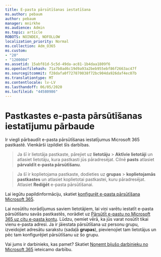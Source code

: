 ```yaml
---
title: E-pasta pārsūtīšanas iestatīšana
ms.author: pebaum
author: pebaum
manager: mnirkhe
ms.audience: Admin
ms.topic: article
ROBOTS: NOINDEX, NOFOLLOW
localization_priority: Normal
ms.collection: Adm_O365
ms.custom:
- "20"
- "1200004"
ms.assetid: 15abf81d-5c5d-49da-ac81-1b4daa1809f6
ms.openlocfilehash: 71a7b0ad6c19d9a93a2beb955ebf86f2663ac47f
ms.sourcegitcommit: f28dafa0f727870038f72bc904da926daf4ec07b
ms.translationtype: MT
ms.contentlocale: lv-LV
ms.lasthandoff: 06/05/2020
ms.locfileid: "44580986"
---
```

# <a name="check-the-email-forwarding-settings-for-a-mailbox"></a>Pastkastes e-pasta pārsūtīšanas iestatījumu pārbaude

Ir viegli pārbaudīt e-pasta pārsūtīšanas iestatījumus Microsoft 365 pastkastē. Vienkārši izpildiet šīs darbības.
  
> Ja šī ir lietotāja pastkaste, pārejiet uz **lietotāju** \> **Aktīvie lietotāji** un atlasiet lietotāju, kura pastkasti jūs pāradresējat. Cilnē **pasts** atlasiet **pārvaldīt e-pasta pārsūtīšanu**.

> Ja šī ir koplietojama pastkaste, dodieties uz **grupas** \> **koplietojamās pastkastes** un atlasiet koplietotai pastkastei, kuru pāradresējat. Atlasiet **Rediģēt** e-pasta pārsūtīšanai.

Lai iegūtu papildinformāciju, skatiet [konfigurēt e-pasta pārsūtīšana Microsoft 365](https://docs.microsoft.com/microsoft-365/admin/email/configure-email-forwarding).
  
Lai nosūtītu norādījumus saviem lietotājiem, lai viņi varētu iestatīt e-pasta pārsūtīšanu savās pastkastēs, norādiet uz [Pārsūtīt e-pastu no Microsoft 365 uz citu e-pasta kontu](https://support.office.com/article/Forward-email-from-Office-365-to-another-email-account-1ed4ee1e-74f8-4f53-a174-86b748ff6a0e). Lūdzu, ņemiet vērā, ka jūs varat nosūtīt tikai vienu e-pasta adresi. Ja ir jāiestata pārsūtīšana uz personu grupu, izveidojiet adresātu sarakstu (sadaļā **grupas**), pievienojiet tam lietotājus un pēc tam konfigurējiet pārsūtīšanu uz šo grupu.
  
Vai jums ir darbinieks, kas pamet? Skatiet [Noņemt bijušo darbinieku no Microsoft 365](https://docs.microsoft.com/microsoft-365/admin/add-users/remove-former-employee) ieteicamo darbību.